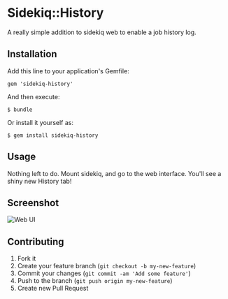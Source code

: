 # Sidekiq::History

A really simple addition to sidekiq web to enable a job history log.

## Installation

Add this line to your application's Gemfile:

    gem 'sidekiq-history'

And then execute:

    $ bundle

Or install it yourself as:

    $ gem install sidekiq-history

## Usage

Nothing left to do. Mount sidekiq, and go to the web interface. You'll see a shiny new History tab!

## Screenshot

![Web UI](https://github.com/russ/sidekiq-history/raw/master/examples/screenshot.png)

## Contributing

1. Fork it
2. Create your feature branch (`git checkout -b my-new-feature`)
3. Commit your changes (`git commit -am 'Add some feature'`)
4. Push to the branch (`git push origin my-new-feature`)
5. Create new Pull Request
